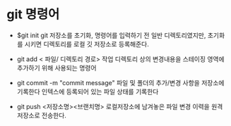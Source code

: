 git 명령어
===

* $git init
git 저장소를 초기화, 명령어를 입력하기 전 일반 디렉토리였지만, 초기화를 시키면 디렉토리를 로컬 깃 저장소로 등록해준다.

* git add < 파일/ 디렉토리 경로>
작업 디렉토리 상의 변경내용을 스테이징 영역에 추가하기 위해 사용되는 명령어

* git commit -m "commit message"
파일 및 폴더의 추가/변경 사항을 저장소에 기록한다 
인텍스에 등록되어 있는 파일 상태를 기록한다 

* git push <저장소명><브랜치명>
로컬저장소에 남겨놓은 파일 변경 이력을 원격 저장소로 전송한다. 

